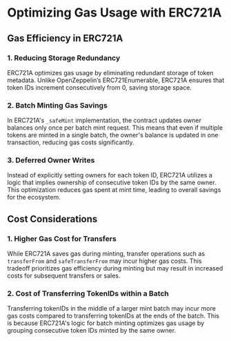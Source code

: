 # Optimizing Gas Usage with ERC721A

## Gas Efficiency in ERC721A

### 1. Reducing Storage Redundancy

ERC721A optimizes gas usage by eliminating redundant storage of token metadata. Unlike OpenZeppelin’s ERC721Enumerable, ERC721A ensures that token IDs increment consecutively from 0, saving storage space.

### 2. Batch Minting Gas Savings

In ERC721A's `_safeMint` implementation, the contract updates owner balances only once per batch mint request. This means that even if multiple tokens are minted in a single batch, the owner's balance is updated in one transaction, reducing gas costs significantly.

### 3. Deferred Owner Writes

Instead of explicitly setting owners for each token ID, ERC721A utilizes a logic that implies ownership of consecutive token IDs by the same owner. This optimization reduces gas spent at mint time, leading to overall savings for the ecosystem.

## Cost Considerations

### 1. Higher Gas Cost for Transfers

While ERC721A saves gas during minting, transfer operations such as `transferFrom` and `safeTransferFrom` may incur higher gas costs. This tradeoff prioritizes gas efficiency during minting but may result in increased costs for subsequent transfers or sales.

### 2. Cost of Transferring TokenIDs within a Batch

Transferring tokenIDs in the middle of a larger mint batch may incur more gas costs compared to transferring tokenIDs at the ends of the batch. This is because ERC721A's logic for batch minting optimizes gas usage by grouping consecutive token IDs minted by the same owner.
